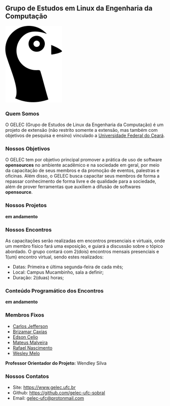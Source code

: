 ## Grupo de Estudos em Linux da Engenharia da Computação

![logo](https://github.com/gelec-ufc-sobral/informacoes-gerais/blob/master/src/imagens/logo.png)

### Quem Somos
O GELEC (Grupo de Estudos de Linux da Engenharia da Computação) é um projeto de extensão (não restrito somente a extensão, 
mas também com objetivos de pesquisa e ensino) vinculado a [Universidade Federal do Ceará](https:ufc.br).

### Nossos Objetivos

O GELEC tem por objetivo principal promover a prática de uso de software __opensources__ no ambiente acadêmico e na sociedade em geral,
por meio da capacitação de seus membros e da promoção de eventos, palestras e oficinas. 
Além disso, o GELEC busca capacitar seus membros de forma a repassar conhecimento de forma livre e de qualidade para a sociedade, 
além de prover ferramentas que auxiliem a difusão de softwares __opensource__.

### Nossos Projetos
 
__em andamento__

 
### Nossos Encontros
As capacitações serão realizadas em encontros presenciais e virtuais, onde um membro físico fará uma exposição,
e guiará a discussão sobre o tópico abordado.
O grupo contará com 2(dois) encontros mensais presenciais e 1(um) encontro virtual, sendo estes realizados:

* Datas: Primeira e última segunda-feira de cada mês;
* Local: Campus Mucambinho, sala a definir;
* Duração: 2(duas) horas;

### Conteúdo Programático dos Encontros

 __em andamento__

### Membros Fixos

* [Carlos Jefferson]()
* [Brizamar Caxias]()
* [Edson Celio]()
* [Mateus Malveira]()
* [Rafael Nascimento]()
* [Wesley Melo]()



**Professor Orientador do Projeto:** Wendley Silva


### Nossos Contatos
* Site: <https://www.gelec.ufc.br>
* Github: <https://github.com/gelec-ufc-sobral>
* Email: <gelec-ufc@protonmail.com>
